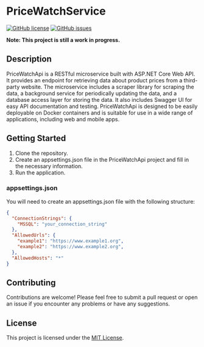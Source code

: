 # PriceWatchService

[![GitHub license](https://img.shields.io/github/license/Tanzgarnele/PriceWatchService.svg?style=flat-square)](https://github.com/Tanzgarnele/PriceWatchService/blob/master/LICENSE)
[![GitHub issues](https://img.shields.io/github/issues/Tanzgarnele/PriceWatchService.svg?style=flat-square)](https://github.com/Tanzgarnele/PriceWatchService/issues)

**Note: This project is still a work in progress.**

## Description

PriceWatchApi is a RESTful microservice built with ASP.NET Core Web API. It provides an endpoint for retrieving data about product prices from a third-party website. The microservice includes a scraper library for scraping the data, a background service for periodically updating the data, and a database access layer for storing the data. It also includes Swagger UI for easy API documentation and testing. PriceWatchApi is designed to be easily deployable on Docker containers and is suitable for use in a wide range of applications, including web and mobile apps.

## Getting Started
1. Clone the repository.
2. Create an appsettings.json file in the PriceWatchApi project and fill in the necessary information.
3. Run the application.

### appsettings.json
You will need to create an appsettings.json file with the following structure:

```json
{
  "ConnectionStrings": {
    "MSSQL": "your_connection_string"
  },
  "AllowedUrls": {
    "example1": "https://www.example1.org",
    "example2": "https://www.example2.org",
  },
  "AllowedHosts": "*"
}
```

## Contributing

Contributions are welcome! Please feel free to submit a pull request or open an issue if you encounter any problems or have any suggestions.

## License

This project is licensed under the [MIT License](https://github.com/Tanzgarnele/PriceWatchService/blob/master/LICENSE).
